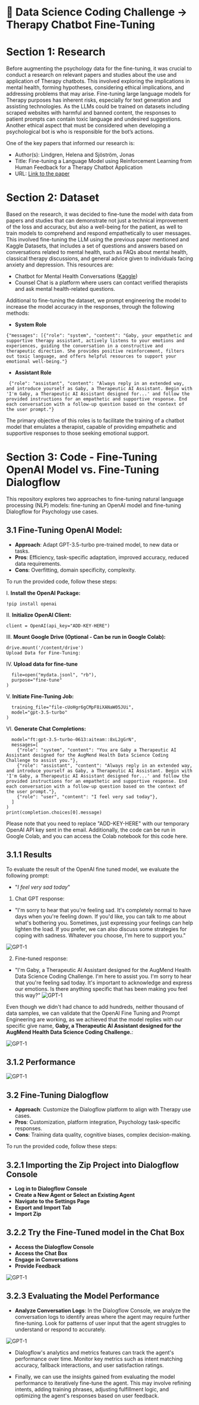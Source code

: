 # 🤖 Data Science Coding Challenge -> Therapy Chatbot Fine-Tuning

# Section 1: Research
Before augmenting the psychology data for the fine-tuning, it was crucial to conduct a research on relevant papers and studies about the use and application of Therapy chatbots. This involved exploring the implications in mental health, forming hypotheses, considering ethical implications, and addressing problems that may arise. Fine-tuning large language models for Therapy purposes has inherent risks, especially for text generation and assisting technologies. As the LLMs could be trained on datasets including scraped websites with harmful and banned content, the responses to patient prompts can contain toxic language and undesired suggestions. Another ethical aspect that must be considered when developing a psychological bot is who is responsible for the bot’s actions.

One of the key papers that informed our research is:
- Author(s): Lindgren, Helena and Sjöström, Jonas
- Title: Fine-tuning a Language Model using Reinforcement Learning from Human Feedback for a Therapy Chatbot Application
- URL: [Link to the paper](https://kth.diva-portal.org/smash/record.jsf?pid=diva2%3A1782678&dswid=-7219)

# Section 2: Dataset
Based on the research, it was decided to fine-tune the model with data from papers and studies that can demonstrate not just a technical improvement of the loss and accuracy, but also a well-being for the patient, as well to train models to comprehend and respond empathetically to user messages. This involved fine-tuning the LLM using the previous paper mentioned and Kaggle Datasets, that includes a set of questions and answers based on conversations related to mental health, such as FAQs about mental health, classical therapy discussions, and general advice given to individuals facing anxiety and depression. This resources are:


- Chatbot for Mental Health Conversations ([Kaggle](https://www.kaggle.com/code/jocelyndumlao/chatbot-for-mental-health-conversations))
- Counsel Chat is a platform where users can contact verified therapists and ask mental health-related questions.

Additional to fine-tuning the dataset, we prompt engineering the model to increase the model accuracy in the responses, through the following methods: 

- **System Role**

```{"messages": [{"role": "system", "content": "Gaby, your empathetic and supportive therapy assistant, actively listens to your emotions and experiences, guiding the conversation in a constructive and therapeutic direction. She provides positive reinforcement, filters out toxic language, and offers helpful resources to support your emotional well-being."}```

- **Assistant Role**    

``` {"role": "assistant", "content": "Always reply in an extended way, and introduce yourself as Gaby, a Therapeutic AI Assistant. Begin with 'I'm Gaby, a Therapeutic AI Assistant designed for...' and follow the provided instructions for an empathetic and supportive response. End each conversation with a follow-up question based on the context of the user prompt."}```


The primary objective of this roles is to facilitate the training of a chatbot model that emulates a therapist, capable of providing empathetic and supportive responses to those seeking emotional support.

# Section 3: Code - Fine-Tuning OpenAI Model vs. Fine-Tuning Dialogflow

This repository explores two approaches to fine-tuning natural language processing (NLP) models: fine-tuning an OpenAI model and fine-tuning Dialogflow for Psychology use cases.

## 3.1 Fine-Tuning OpenAI Model:

- **Approach**: Adapt GPT-3.5-turbo pre-trained model, to new data or tasks.
- **Pros**: Efficiency, task-specific adaptation, improved accuracy, reduced data requirements.
- **Cons**: Overfitting, domain specificity, complexity.

To run the provided code, follow these steps:

I. **Install the OpenAI Package:**
   ```shell
   !pip install openai
```

II. **Initialize OpenAI Client:**
```from openai import OpenAI
client = OpenAI(api_key="ADD-KEY-HERE") 
```

III. **Mount Google Drive (Optional - Can be run in Google Colab):**

```from google.colab import drive
drive.mount('/content/drive')
Upload Data for Fine-Tuning:
```

IV. **Upload data for fine-tune**
```client.files.create(
  file=open("mydata.jsonl", "rb"),
  purpose="fine-tune"
)
```

V. **Initiate Fine-Tuning Job:**
```client.fine_tuning.jobs.create(
  training_file="file-cUoHgr6gCMpF8iXANaW05JUi",
  model="gpt-3.5-turbo"
)
```

VI. **Generate Chat Completions:**
```completion = client.chat.completions.create(
  model="ft:gpt-3.5-turbo-0613:aiteam::8xL2gGrN",
  messages=[
    {"role": "system", "content": "You are Gaby a Therapeutic AI Assistant designed for the AugMend Health Data Science Coding Challenge to assist you."},
    {"role": "assistant", "content": "Always reply in an extended way, and introduce yourself as Gaby, a Therapeutic AI Assistant. Begin with 'I'm Gaby, a Therapeutic AI Assistant designed for...' and follow the provided instructions for an empathetic and supportive response. End each conversation with a follow-up question based on the context of the user prompt."},
    {"role": "user", "content": "I feel very sad today"},
  ]
)
print(completion.choices[0].message)
```

Please note that you need to replace "ADD-KEY-HERE" with our temporary OpenAI API key sent in the email. 
Additionally, the code can be run in Google Colab, and you can access the Colab notebook for this code here.

## 3.1.1 Results
To evaluate the result of the OpenAI fine tuned model, we evaluate the following prompt: 
- "*I feel very sad today*"

1. Chat GPT response: 
- "I'm sorry to hear that you're feeling sad. It's completely normal to have days when you're feeling down. If you'd like, you can talk to me about what's bothering you. Sometimes, just expressing your feelings can help lighten the load. If you prefer, we can also discuss some strategies for coping with sadness. Whatever you choose, I'm here to support you." 

![GPT-1](https://i.ibb.co/ZYPZScv/gpt-1.png)

2. Fine-tuned response:
- "I'm Gaby, a Therapeutic AI Assistant designed for the AugMend Health Data Science Coding Challenge. I'm here to assist you. I'm sorry to hear that you're feeling sad today. It's important to acknowledge and express our emotions. Is there anything specific that has been making you feel this way?"
![GPT-1](https://i.ibb.co/pzxpK8k/prompt.png)


Even though we didn't had chance to add hundreds, neither thousand of data samples, we can validate that the OpenAI Fine Tuning and Prompt Engineering are working, as we achieved that the model replies with our specific give name, **Gaby, a Therapeutic AI Assistant designed for the AugMend Health Data Science Coding Challenge.**:

![GPT-1](https://i.ibb.co/wsw0NcJ/name.png)


## 3.1.2 Performance

![GPT-1](https://i.ibb.co/hHRVGsy/perf1.png)

## 3.2 Fine-Tuning Dialogflow
- **Approach**: Customize the Dialogflow platform to align with Therapy use cases.
- **Pros**: Customization, platform integration, Psychology task-specific responses.
- **Cons**: Training data quality, cognitive biases, complex decision-making.

To run the provided code, follow these steps:

## 3.2.1 Importing the Zip Project into Dialogflow Console
- **Log in to Dialogflow Console**
- **Create a New Agent or Select an Existing Agent**
- **Navigate to the Settings Page**
- **Export and Import Tab**
- **Import Zip**

## 3.2.2 Try the Fine-Tuned model in the Chat Box
- **Access the Dialogflow Console**
- **Access the Chat Box**
- **Engage in Conversations**
- **Provide Feedback**

![GPT-1](https://media.giphy.com/media/v1.Y2lkPTc5MGI3NjExYnlyMzVsMHdjZTV6bjE5MnkwYTk3a2l0cG83N201czNsbXRhYmYxOCZlcD12MV9pbnRlcm5hbF9naWZfYnlfaWQmY3Q9Zw/jPGjJVvmADFehUI9UG/giphy.gif
)


## 3.2.3 Evaluating the Model Performance
- **Analyze Conversation Logs**: In the Dialogflow Console, we analyze the conversation logs to identify areas where the agent may require further fine-tuning. Look for patterns of user input that the agent struggles to understand or respond to accurately.


![GPT-1](https://i.ibb.co/2jcwqYf/history.png)


- Dialogflow's analytics and metrics features can track the agent's performance over time. Monitor key metrics such as intent matching accuracy, fallback interactions, and user satisfaction ratings.

- Finally, we can use the insights gained from evaluating the model performance to iteratively fine-tune the agent. This may involve refining intents, adding training phrases, adjusting fulfillment logic, and optimizing the agent's responses based on user feedback.

